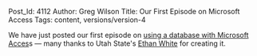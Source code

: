Post_Id: 4112
Author: Greg Wilson
Title: Our First Episode on Microsoft Access
Tags: content, versions/version-4

<p>We have just posted our first episode on <a href="/4_0/access/select.html">using a database with Microsoft Acces</a>s &mdash; many thanks to Utah State's <a href="http://whitelab.weecology.org/">Ethan White</a> for creating it.</p>
